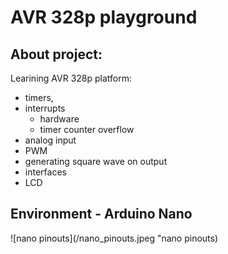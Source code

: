# AVR 328p playground

## About project:
Learining AVR 328p platform:
- timers,
- interrupts
    - hardware
    - timer counter overflow
- analog input
- PWM
- generating square wave on output
- interfaces
- LCD

## Environment - Arduino Nano
![nano pinouts](/nano_pinouts.jpeg "nano pinouts)
